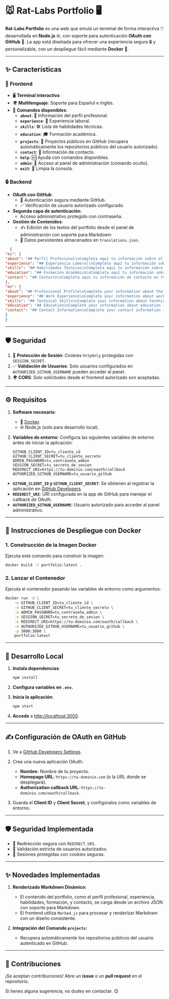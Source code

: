 
# 🐭 **Rat-Labs Portfolio** 🖥️

**Rat-Labs Portfolio** es una web que emula un terminal de forma interactiva 🖱️ desarrollada en **Node.js** 🌐, con soporte para autenticación **OAuth con GitHub** 🔑. La app está diseñada para ofrecer una experiencia segura 🔒 y personalizable, con un despliegue fácil mediante **Docker** 🐳.

---

## ✨ **Características**

### 🎨 **Frontend**
- 🖥️ **Terminal interactiva** 
- 🌍 **Multilenguaje**: Soporte para Español e Inglés.
- 💬 **Comandos disponibles**:
  - **`about`**: 📝 Información del perfil profesional.
  - **`experience`**: 💼 Experiencia laboral.
  - **`skills`**: 🛠️ Lista de habilidades técnicas.
  - **`education`**: 🎓 Formación académica.
  - **`projects`**: 📂 Proyectos públicos en GitHub (recupera automáticamente los repositorios públicos del usuario autorizado).
  - **`contact`**: 📧 Información de contacto.
  - **`help`**: 🆘 Ayuda con comandos disponibles.
  - **`admin`**: 🔐 Acceso al panel de administración (comando oculto).
  - **`exit`**: 🚪 Limpia la consola.

### 🔒 **Backend**
- **OAuth con GitHub**:
  - 🚀 Autenticación segura mediante GitHub.
  - ✅ Verificación de usuario autorizado configurado.
- **Segunda capa de autenticación**:
  - Acceso administrativo protegido con contraseña.
- **Gestión de Contenidos**:
  - ✍️ Edición de los textos del portfolio desde el panel de administración con soporte para Markdown:
  - 📁 Datos persistentes almacenados en `translations.json`.
  
```json 
  {
"es": {
"about": "## Perfil Profesional\nCompleta aquí tu información sobre el perfil profesional en formato Markdown.",
"experience": "## Experiencia Laboral\nCompleta aquí tu información sobre experiencia laboral en formato Markdown.",
"skills": "## Habilidades Técnicas\nCompleta aquí tu información sobre habilidades técnicas en formato Markdown.",
"education": "## Formación Académica\nCompleta aquí tu información sobre la formación académica en formato Markdown.",
"contact": "## Contacto\nCompleta aquí tu información de contacto en formato Markdown."
},
"en": {
"about": "## Professional Profile\nComplete your information about the professional profile in Markdown format.",
"experience": "## Work Experience\nComplete your information about work experience in Markdown format.",
"skills": "## Technical Skills\nComplete your information about technical skills in Markdown format.",
"education": "## Education\nComplete your information about education in Markdown format.",
"contact": "## Contact Information\nComplete your contact information in Markdown format."
}
}
```


---

## 🛡️ **Seguridad**
1. 🔐 **Protección de Sesión**: Cookies `httpOnly` protegidas con `SESSION_SECRET`.
2. ✅ **Validación de Usuarios**: Solo usuarios configurados en `AUTHORIZED_GITHUB_USERNAME` pueden acceder al panel.
3. 🌍 **CORS**: Solo solicitudes desde el frontend autorizado son aceptadas.

---

## ⚙️ **Requisitos**

1. **Software necesario**:
   - 🐳 [Docker](https://www.docker.com/).
   - 🌐 Node.js (solo para desarrollo local).

2. **Variables de entorno**:
   Configura las siguientes variables de entorno antes de iniciar la aplicación:

   ```env
   GITHUB_CLIENT_ID=tu_cliente_id
   GITHUB_CLIENT_SECRET=tu_cliente_secreto
   ADMIN_PASSWORD=tu_contraseña_admin
   SESSION_SECRET=tu_secreto_de_sesion
   REDIRECT_URI=https://tu-dominio.com/oauth/callback
   AUTHORIZED_GITHUB_USERNAME=tu_usuario_github
   ```

- **`GITHUB_CLIENT_ID` y `GITHUB_CLIENT_SECRET`**: Se obtienen al registrar la aplicación en [GitHub Developers](https://github.com/settings/developers).
- **`REDIRECT_URI`**: URI configurada en la app de GitHub para manejar el callback de OAuth.
- **`AUTHORIZED_GITHUB_USERNAME`**: Usuario autorizado para acceder al panel administrativo.

---

## 🐳 **Instrucciones de Despliegue con Docker**

### **1. Construcción de la Imagen Docker**
Ejecuta este comando para construir la imagen:

```bash
docker build -t portfolio:latest .
```

### **2. Lanzar el Contenedor**
Ejecuta el contenedor pasando las variables de entorno como argumentos:

```bash
docker run -d \
    -e GITHUB_CLIENT_ID=tu_cliente_id \
    -e GITHUB_CLIENT_SECRET=tu_cliente_secreto \
    -e ADMIN_PASSWORD=tu_contraseña_admin \
    -e SESSION_SECRET=tu_secreto_de_sesion \
    -e REDIRECT_URI=https://tu-dominio.com/oauth/callback \
    -e AUTHORIZED_GITHUB_USERNAME=tu_usuario_github \
    -p 3000:3000 \
    portfolio:latest
```

---

## 🔧 **Desarrollo Local**

1. **Instala dependencias**:

   ```bash
   npm install
   ```

2. **Configura variables en `.env`.**

3. **Inicia la aplicación**:

   ```bash
   npm start
   ```

4. **Accede** a [http://localhost:3000](http://localhost:3000).

---

## ✍️ **Configuración de OAuth en GitHub**

1. Ve a [GitHub Developers Settings](https://github.com/settings/developers).
2. Crea una nueva aplicación OAuth:
    - **Nombre**: Nombre de tu proyecto.
    - **Homepage URL**: `https://tu-dominio.com` (o la URL donde se desplegará).
    - **Authorization callback URL**: `https://tu-dominio.com/oauth/callback`.

3. Guarda el **Client ID** y **Client Secret**, y configúralos como variables de entorno.

---

## 🛡️ **Seguridad Implementada**
- 🚦 Redirección segura con `REDIRECT_URI`.
- 🔐 Validación estricta de usuarios autorizados.
- 🍪 Sesiones protegidas con cookies seguras.

---

## ✨ **Novedades Implementadas**
1. **Renderizado Markdown Dinámico:**
    - El contenido del portfolio, como el perfil profesional, experiencia, habilidades, formación, y contacto, se carga desde un archivo JSON con soporte para Markdown.
    - El frontend utiliza `Marked.js` para procesar y renderizar Markdown con un diseño consistente.

2. **Integración del Comando `projects`:**
    - Recupera automáticamente los repositorios públicos del usuario autenticado en GitHub.

---

## 🤝 **Contribuciones**
¡Se aceptan contribuciones! Abre un **issue** o un **pull request** en el repositorio.

Si tienes alguna sugerencia, no dudes en contactar. 😊
```

